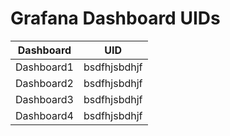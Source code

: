 
# Grafana Dashboard UIDs

| Dashboard | UID |
|-----|------|
| Dashboard1 | bsdfhjsbdhjf |
| Dashboard2 | bsdfhjsbdhjf |
| Dashboard3 | bsdfhjsbdhjf |
| Dashboard4 | bsdfhjsbdhjf |
